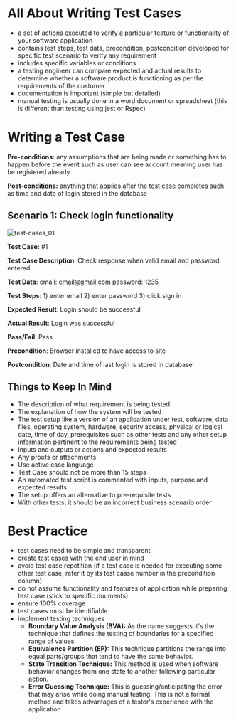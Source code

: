 # All About Writing Test Cases
- a set of actions executed to verify a particular feature or functionality of your software application
- contains test steps, test data, precondition, postcondition developed for specific test scenario to verify any requirement
- includes specific variables or conditions
- a testing engineer can compare expected and actual results to determine whether a software product is functioning as per the requirements of the customer
- documentation is important (simple but detailed)
- manual testing is usually done in a word document or spreadsheet (this is different than testing using jest or Rspec)

# Writing a Test Case
**Pre-conditions:** any assumptions that are being made or something has to happen before the event such as user can see account meaning user has be registered already

**Post-conditions:** anything that applies after the test case completes such as time and date of login stored in the database

## Scenario 1: Check login functionality

![test-cases_01](https://user-images.githubusercontent.com/59414750/108417232-f0bbeb80-71ec-11eb-8f36-c2cdbbbd11b0.png)

**Test Case:** #1

**Test Case Description**: Check response when valid email and password entered

**Test Data**: email: email@gmail.com password: 1235

**Test Steps**: 1) enter email 2) enter password 3) click sign in

**Expected Result**: Login should be successful

**Actual Result**: Login was successful

**Pass/Fail**: Pass

**Precondition**: Browser installed to have access to site

**Postcondition**: Date and time of last login is stored in database

## Things to Keep In Mind
- The description of what requirement is being tested
- The explanation of how the system will be tested
- The test setup like a version of an application under test, software, data files, operating system, hardware, security access, physical or logical date, time of day, prerequisites such as other tests and any other setup information pertinent to the requirements being tested
- Inputs and outputs or actions and expected results
- Any proofs or attachments
- Use active case language
- Test Case should not be more than 15 steps
- An automated test script is commented with inputs, purpose and expected results
- The setup offers an alternative to pre-requisite tests
- With other tests, it should be an incorrect business scenario order

# Best Practice
- test cases need to be simple and transparent
- create test cases with the end user in mind
- avoid test case repetition (if a test case is needed for executing some other test case, refer it by its test casse number in the precondition column)
- do not assume functionality and features of application while preparing test case (stick to specific douments)
- ensure 100% coverage
- test cases must be identifiable
- implement testing techniques
    * **Boundary Value Analysis (BVA):** As the name suggests it's the technique that defines the testing of boundaries for a specified range of values.
    * **Equivalence Partition (EP):** This technique partitions the range into equal parts/groups that tend to have the same behavior.
    * **State Transition Technique:** This method is used when software behavior changes from one state to another following particular action.
    * **Error Guessing Technique:** This is guessing/anticipating the error that may arise while doing manual testing. This is not a formal method and takes advantages of a tester's experience with the application
